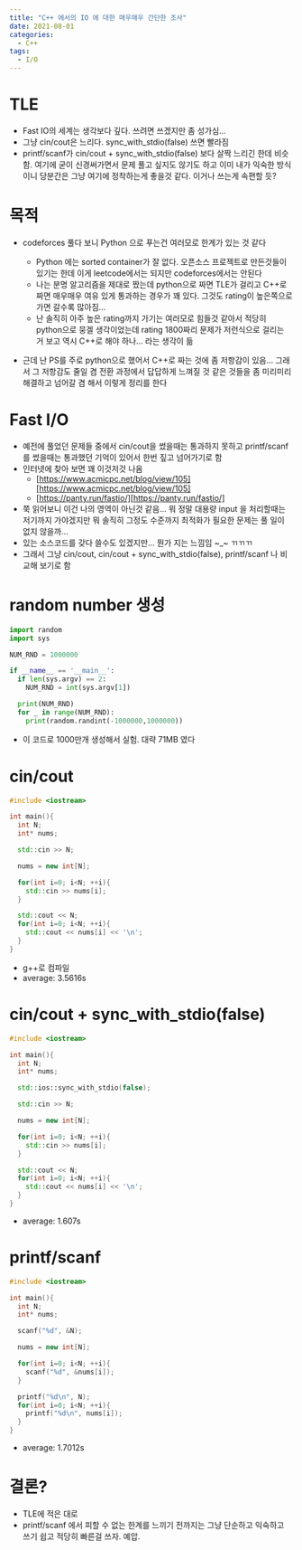 ```yaml
---
title: "C++ 에서의 IO 에 대한 매우매우 간단한 조사"
date: 2021-08-01
categories:
  - C++
tags:
  - I/O
---
```


[https://www.acmicpc.net/blog/view/105]: https://www.acmicpc.net/blog/view/105
[https://panty.run/fastio/]: https://panty.run/fastio/

# TLE
- Fast IO의 세계는 생각보다 깊다. 쓰려면 쓰겠지만 좀 성가심...
- 그냥 cin/cout은 느리다. sync_with_stdio(false) 쓰면 빨라짐
- printf/scanf가 cin/cout + sync_with_stdio(false) 보다 살짝 느리긴 한데 비슷함. 여기에 굳이 신경써가면서 문제 풀고 싶지도 않기도 하고 이미 내가 익숙한 방식이니 당분간은 그냥 여기에 정착하는게 좋을것 같다. 이거나 쓰는게 속편할 듯?

# 목적
- codeforces 풀다 보니 Python 으로 푸는건 여러모로 한계가 있는 것 같다
  - Python 에는 sorted container가 잘 없다. 오픈소스 프로젝트로 만든것들이 있기는 한데 이게 leetcode에서는 되지만 codeforces에서는 안된다
  - 나는 분명 알고리즘을 제대로 짰는데 python으로 짜면 TLE가 걸리고 C++로 짜면 매우매우 여유 있게 통과하는 경우가 꽤 있다. 그것도 rating이 높은쪽으로 가면 갈수록 많아짐...
  - 난 솔직히 아주 높은 rating까지 가기는 여러모로 힘들것 같아서 적당히 python으로 뭉겔 생각이었는데 rating 1800짜리 문제가 저런식으로 걸리는 거 보고 역시 C++로 해야 하나... 라는 생각이 듦

- 근데 난 PS를 주로 python으로 했어서 C++로 짜는 것에 좀 저항감이 있음... 그래서 그 저항감도 줄일 겸 전환 과정에서 답답하게 느껴질 것 같은 것들을 좀 미리미리 해결하고 넘어갈 겸 해서 이렇게 정리를 한다

# Fast I/O
- 예전에 풀었던 문제들 중에서 cin/cout을 썼을때는 통과하지 못하고 printf/scanf를 썼을때는 통과했던 기억이 있어서 한번 짚고 넘어가기로 함
- 인터넷에 찾아 보면 꽤 이것저것 나옴
  - [https://www.acmicpc.net/blog/view/105][https://www.acmicpc.net/blog/view/105]
  - [https://panty.run/fastio/][https://panty.run/fastio/]
- 쭉 읽어보니 이건 나의 영역이 아닌것 같음... 뭐 정말 대용량 input 을 처리할때는 저기까지 가야겠지만 뭐 솔직히 그정도 수준까지 최적화가 필요한 문제는 풀 일이 없지 않을까...
- 있는 소스코드를 갖다 쓸수도 있겠지만... 뭔가 지는 느낌임 \~\_\~ ㄲㄲㄲ
- 그래서 그냥 cin/cout, cin/cout + sync_with_stdio(false), printf/scanf 나 비교해 보기로 함

# random number 생성
```python
import random
import sys

NUM_RND = 1000000

if __name__ == '__main__':
  if len(sys.argv) == 2:
    NUM_RND = int(sys.argv[1])

  print(NUM_RND)
  for _ in range(NUM_RND):
    print(random.randint(-1000000,1000000))
```
- 이 코드로 1000만개 생성해서 실험. 대략 71MB 였다

# cin/cout
```cpp
#include <iostream>

int main(){
  int N;
  int* nums;

  std::cin >> N;

  nums = new int[N];

  for(int i=0; i<N; ++i){
    std::cin >> nums[i];
  }

  std::cout << N;
  for(int i=0; i<N; ++i){
    std::cout << nums[i] << '\n';
  }
}
```
- g++로 컴파일
- average: 3.5616s

# cin/cout + sync_with_stdio(false)
```cpp
#include <iostream>

int main(){
  int N;
  int* nums;

  std::ios::sync_with_stdio(false);

  std::cin >> N;

  nums = new int[N];

  for(int i=0; i<N; ++i){
    std::cin >> nums[i];
  }

  std::cout << N;
  for(int i=0; i<N; ++i){
    std::cout << nums[i] << '\n';
  }
}
```
- average: 1.607s

# printf/scanf
```cpp
#include <iostream>

int main(){
  int N;
  int* nums;

  scanf("%d", &N);

  nums = new int[N];

  for(int i=0; i<N; ++i){
    scanf("%d", &nums[i]);
  }

  printf("%d\n", N);
  for(int i=0; i<N; ++i){
    printf("%d\n", nums[i]);
  }
}
```
- average: 1.7012s

# 결론?
- TLE에 적은 대로
- printf/scanf 에서 피할 수 없는 한계를 느끼기 전까지는 그냥 단순하고 익숙하고 쓰기 쉽고 적당히 빠른걸 쓰자. 예압.